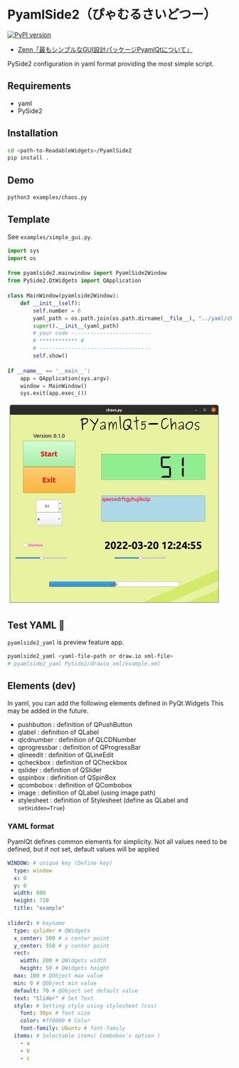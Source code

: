 # PyamlSide2（ぴゃむるさいどつー）

[![PyPI version](https://badge.fury.io/py/PyamlQt.svg)](https://badge.fury.io/py/PyamlQt)

- [Zenn「最もシンプルなGUI設計パッケージPyamlQtについて」](https://zenn.dev/array/articles/9617ae0bbd8a80)

PySide2 configuration in yaml format providing the most simple script.

## Requirements

- yaml
- PySide2

## Installation

```bash
cd <path-to-ReadableWidgets>/PyamlSide2
pip install .
```

## Demo

```bash
python3 examples/chaos.py
```

## Template

See `examples/simple_gui.py`.

```python
import sys
import os

from pyamlside2.mainwindow import PyamlSide2Window
from PySide2.QtWidgets import QApplication

class MainWindow(pyamlside2Window):
    def __init__(self):
        self.number = 0
        yaml_path = os.path.join(os.path.dirname(__file__), "../yaml/chaos.yaml")
        super().__init__(yaml_path)
        # your code -------------------------
        # ************ #
        # -----------------------------------
        self.show()

if __name__ == '__main__':
    app = QApplication(sys.argv)
    window = MainWindow()
    sys.exit(app.exec_())
```

<!-- Run `python3 <path-to-script>/simple_gui.py`. -->
![](image/simple-gui-480p.png)

## Test YAML 📝

`pyamlside2_yaml` is preview feature app.

```bash
pyamlside2_yaml <yaml-file-path or draw.io xml-file>
# pyamlside2_yaml PySide2/drawio_xml/example.xml
```

## Elements (dev)
In yaml, you can add the following elements defined in PyQt.Widgets This may be added in the future.

- pushbutton : definition of QPushButton
- qlabel : definition of QLabel 
- qlcdnumber : definition of QLCDNumber
- qprogressbar : definition of QProgressBar
- qlineedit : definition of QLineEdit
- qcheckbox : definition of QCheckbox
- qslider : definition of QSlider
- qspinbox : definition of QSpinBox
- qcombobox : definition of QCombobox
- image : definition of QLabel (using image path)
- stylesheet : definition of Stylesheet (define as QLabel and `setHidden=True`)

### YAML format

PyamlQt defines common elements for simplicity. Not all values need to be defined, but if not set, default values will be applied

```yaml
WINDOW: # unique key (Define key)
  type: window
  x: 0
  y: 0
  width: 800
  height: 720
  title: "example"

slider2: # keyname
  type: qslider # QWidgets
  x_center: 500 # x center point
  y_center: 550 # y center point
  rect:
    width: 200 # QWidgets width
    height: 50 # QWidgets height
  max: 100 # QObject max value
  min: 0 # QObject min value
  default: 70 # QObject set default value
  text: "Slider" # Set Text
  style: # Setting style using stylesheet (css)
    font: 30px # font size
    color: #ff0000 # Color
    font-family: Ubuntu # font-family
  items: # Selectable items( Combobox's option )
    - a
    - b
    - c
```
